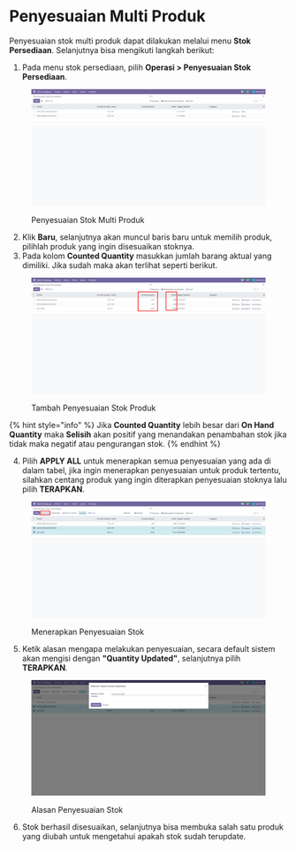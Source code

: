 # Penyesuaian Multi Produk

Penyesuaian stok multi produk dapat dilakukan melalui menu **Stok Persediaan**. Selanjutnya bisa mengikuti langkah berikut:

1. Pada menu stok persediaan, pilih **Operasi > Penyesuaian Stok Persediaan**.

<figure><img src="../../../../.gitbook/assets/image (4).png" alt=""><figcaption><p>Penyesuaian Stok Multi Produk</p></figcaption></figure>

2. Klik **Baru**, selanjutnya akan muncul baris baru untuk memilih produk, pilihlah produk yang ingin disesuaikan stoknya.
3. Pada kolom **Counted Quantity** masukkan jumlah barang aktual yang dimiliki. Jika sudah maka akan terlihat seperti berikut.

<figure><img src="../../../../.gitbook/assets/image (1) (1).png" alt=""><figcaption><p>Tambah Penyesuaian Stok Produk</p></figcaption></figure>

{% hint style="info" %}
Jika **Counted Quantity** lebih besar dari **On Hand Quantity** maka **Selisih** akan positif yang menandakan penambahan stok jika tidak maka negatif atau pengurangan stok.
{% endhint %}

4. Pilih **APPLY ALL** untuk menerapkan semua penyesuaian yang ada di dalam tabel, jika ingin menerapkan penyesuaian untuk produk tertentu, silahkan centang produk yang ingin diterapkan penyesuaian stoknya lalu pilih **TERAPKAN**.

<figure><img src="../../../../.gitbook/assets/image (2) (1).png" alt=""><figcaption><p>Menerapkan Penyesuaian Stok</p></figcaption></figure>

5. Ketik alasan mengapa melakukan penyesuaian, secara default sistem akan mengisi dengan **"Quantity Updated"**, selanjutnya pilih **TERAPKAN**.

<figure><img src="../../../../.gitbook/assets/image (3) (1).png" alt=""><figcaption><p>Alasan Penyesuaian Stok</p></figcaption></figure>

6. Stok berhasil disesuaikan, selanjutnya bisa membuka salah satu produk yang diubah untuk mengetahui apakah stok sudah terupdate.
